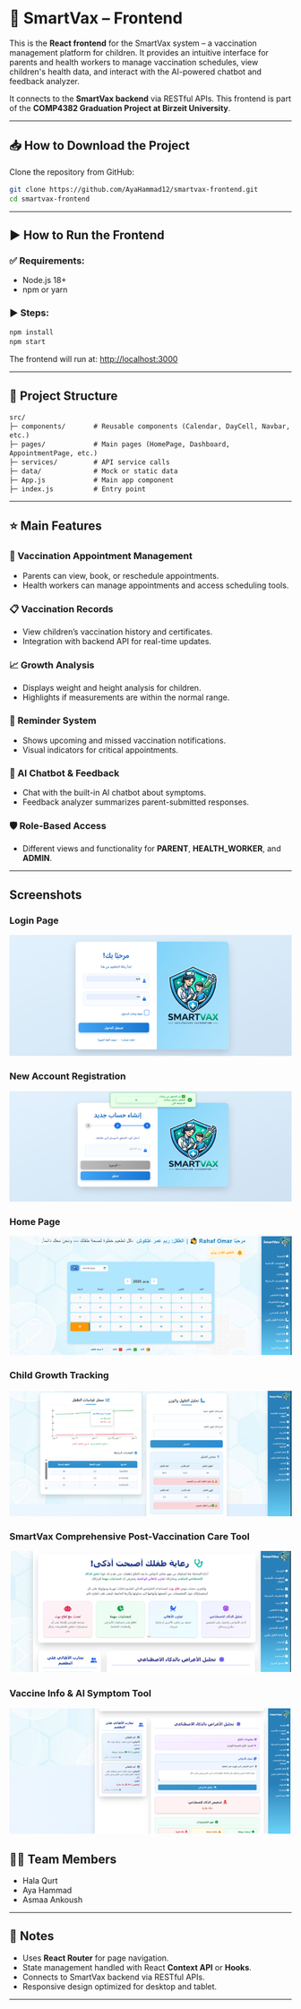 
# 💉 SmartVax – Frontend

This is the **React frontend** for the SmartVax system – a vaccination management platform for children.
It provides an intuitive interface for parents and health workers to manage vaccination schedules, view children's health data, and interact with the AI-powered chatbot and feedback analyzer.

It connects to the **SmartVax backend** via RESTful APIs.
This frontend is part of the **COMP4382 Graduation Project at Birzeit University**.

---

## 📥 How to Download the Project

Clone the repository from GitHub:

```bash
git clone https://github.com/AyaHammad12/smartvax-frontend.git
cd smartvax-frontend
```

---

## ▶️ How to Run the Frontend

### ✅ Requirements:

* Node.js 18+
* npm or yarn

### ▶️ Steps:

```bash
npm install
npm start
```

The frontend will run at:
[http://localhost:3000](http://localhost:3000)

---

## 📁 Project Structure

```
src/
├─ components/       # Reusable components (Calendar, DayCell, Navbar, etc.)
├─ pages/            # Main pages (HomePage, Dashboard, AppointmentPage, etc.)
├─ services/         # API service calls
├─ data/             # Mock or static data
├─ App.js            # Main app component
├─ index.js          # Entry point
```

---

## ⭐ Main Features

### 📅 Vaccination Appointment Management

* Parents can view, book, or reschedule appointments.
* Health workers can manage appointments and access scheduling tools.

### 📋 Vaccination Records

* View children’s vaccination history and certificates.
* Integration with backend API for real-time updates.

### 📈 Growth Analysis

* Displays weight and height analysis for children.
* Highlights if measurements are within the normal range.

### 🔔 Reminder System

* Shows upcoming and missed vaccination notifications.
* Visual indicators for critical appointments.

### 💬 AI Chatbot & Feedback

* Chat with the built-in AI chatbot about symptoms.
* Feedback analyzer summarizes parent-submitted responses.

### 🛡️ Role-Based Access

* Different views and functionality for **PARENT**, **HEALTH_WORKER**, and **ADMIN**.

---

## Screenshots


### Login Page
![Login Page](screenshots/lofginPage.png)

### New Account Registration
![New Account Registration](screenshots/NewAccountRegistrationScreen.png)

### Home Page
![Home Page](screenshots/HomePageScreen.png)

### Child Growth Tracking
![Child Growth Tracking](screenshots/ChildGrowthTrackingScreen.png)


### SmartVax Comprehensive Post-Vaccination Care Tool
![SmartVax Comprehensive Post-Vaccination Care Tool](screenshots/SmartVaxComprehensivePost-VaccinationCareTool.png)

### Vaccine Info & AI Symptom Tool
![Vaccine Info & AI Symptom Tool](screenshots/VaccineInfo&AISymptomToolScreen.png)

## 👩‍💻 Team Members

* Hala Qurt
* Aya Hammad
* Asmaa Ankoush

---

## 📝 Notes

* Uses **React Router** for page navigation.
* State management handled with React **Context API** or **Hooks**.
* Connects to SmartVax backend via RESTful APIs.
* Responsive design optimized for desktop and tablet.

---
